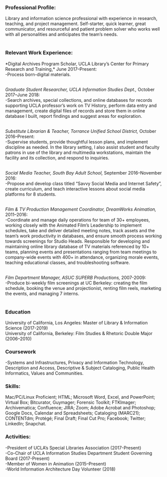 <h3>Professional Profile:</h3>
Library and information science professional with experience in research, teaching, and project management. Self-starter, quick learner, great communicator, and resourceful and patient problem solver who works well with all personalities and anticipates the team’s needs.<br><br>

<h3>Relevant Work Experience:</h3> 
*Digital Archives Program Scholar, UCLA Library’s Center for Primary Research and Training,* June 2017–Present:<br> 
-Process born-digital materials. <br><br>

*Graduate Student Researcher, UCLA Information Studies Dept.,* October 2017–June 2018:<br> 
-Search archives, special collections, and online databases for records supporting UCLA professor’s work on TV History, perform data entry and management, create digital files of records and store them in online database I built, report findings and suggest areas for exploration.<br><br>

*Substitute Librarian & Teacher, Torrance Unified School District,* October 2016–Present:<br>
-Supervise students, provide thoughtful lesson plans, and implement discipline as needed. In the library setting, I also assist student and faculty patrons in use of the library and multimedia workstations, maintain the facility and its collection, and respond to inquiries.<br><br>

*Social Media Teacher, South Bay Adult School,* September 2016–November 2016:<br>
-Propose and develop class titled “Savvy Social Media and Internet Safety”, create curriculum, and teach interactive lessons about social media platforms for 8 students.<br><br>

*Film & TV Production Management Coordinator, DreamWorks Animation,* 2011–2016:<br>
-Coordinate and manage daily operations for team of 30+ employees, working closely with the Animated Film’s Leadership to implement schedules, take and deliver detailed meeting notes, track assets and the team’s work productivity in databases, and ensure smooth process working towards screenings for Studio Heads. Responsible for developing and maintaining online library database of TV materials referenced by 10+  teams, planning events and presentations ranging from team meetings to company-wide events with 400+ in attendance, organizing morale events, teaching educational classes, and troubleshooting software.<br><br>

*Film Department Manager, ASUC SUPERB Productions,* 2007-2009:<br>
-Produce bi-weekly film screenings at UC Berkeley: creating the film schedule, booking the venue and projectionist, renting film reels, marketing the events, and managing 7 interns.<br><br>

<h3>Education</h3>
University of California, Los Angeles: Master of Library & Information Science (2017-2019)<br>
University of California, Berkeley: Film Studies & Rhetoric Double Major (2006–2010)<br>

<h3>Coursework</h3>
-Systems and Infrastructures, Privacy and Information Technology, Description and Access, Descriptive & Subject Cataloging, Public Health Informatics, Values and Communities.

<h3>Skills:</h3>
Mac/PC/Linux Proficient; HTML; Microsoft Word, Excel, and PowerPoint; Virtual Box; Bitcurator, Guymager; Forensic Toolkit; FTKImager; Archivematica; Confluence; JIRA; Zoom; Adobe Acrobat and Photoshop; Google Docs, Calendar and Spreadsheets; Cataloging (MARC21); CONTENTdm; Protégé; Final Draft; Final Cut Pro; Facebook; Twitter; LinkedIn; Snapchat.<br>

<h3>Activities:</h3>
-President of UCLA’s Special Libraries Association (2017-Present)<br>
-Co-Chair of UCLA Information Studies Department Student Governing Board (2017-Present)<br>
-Member of Women in Animation (2015–Present)<br>
-World Information Architecture Day Volunteer (2018)

